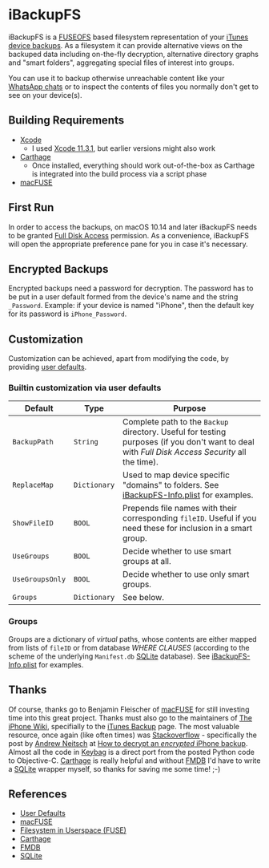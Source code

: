 # iBackupFS

iBackupFS is a [FUSEOFS](FUSEOFS/README.md) based filesystem representation
of your
[iTunes device backups](https://support.apple.com/en-us/HT203977#computer).
As a filesystem it can provide alternative views on the backuped data
including on-the-fly decryption, alternative directory graphs and
"smart folders", aggregating special files of interest into groups.

You can use it to backup otherwise unreachable content like your
[WhatsApp chats](https://www.heise.de/newsticker/meldung/Kein-Chatverlauf-Export-mehr-bei-WhatsApp-4627621.html)
or to inspect the contents of files you normally don't get to see on your
device(s).

## Building Requirements

- [Xcode](https://developer.apple.com/xcode/)
  - I used [Xcode 11.3.1](https://developer.apple.com/documentation/xcode_release_notes/xcode_11_3_1_release_notes?language=objc),
    but earlier versions might also work
- [Carthage](https://github.com/Carthage/Carthage)
  - Once installed, everything should work out-of-the-box as Carthage is
    integrated into the build process via a script phase
- [macFUSE](http://osxfuse.github.com/)

## First Run

In order to access the backups, on macOS 10.14 and later iBackupFS needs to be
granted [Full Disk Access](https://support.apple.com/guide/mac-help/change-privacy-preferences-on-mac-mh32356/mac) permission.
As a convenience, iBackupFS will open the appropriate preference pane for you
in case it's necessary.

## Encrypted Backups

Encrypted backups need a password for decryption. The password has to be put
in a user default formed from the device's name and the string `_Password`.
Example: if your device is named "iPhone", then the default key for its
password is `iPhone_Password`.

## Customization

Customization can be achieved, apart from modifying the code, by providing
[user defaults](https://developer.apple.com/library/archive/documentation/Cocoa/Conceptual/UserDefaults/AboutPreferenceDomains/AboutPreferenceDomains.html).

### Builtin customization via user defaults

  Default         | Type         | Purpose
| --------------- | -------------| -------
| `BackupPath`    | `String`     | Complete path to the `Backup` directory. Useful for testing purposes (if you don't want to deal with _Full Disk Access Security_ all the time).
| `ReplaceMap`    | `Dictionary` | Used to map device specific "domains" to folders. See [iBackupFS-Info.plist](iBackupFS/iBackupFS-Info.plist) for examples.
| `ShowFileID`    | `BOOL`       | Prepends file names with their corresponding `fileID`. Useful if you need these for inclusion in a smart group.
| `UseGroups`     | `BOOL`       | Decide whether to use smart groups at all.
| `UseGroupsOnly` | `BOOL`       | Decide whether to use only smart groups.
| `Groups`        | `Dictionary` | See below.

### Groups

Groups are a dictionary of _virtual_ paths, whose contents are either mapped
from lists of `fileID` or from database _WHERE CLAUSES_ (according to the
scheme of the underlying `Manifest.db` [SQLite](https://www.sqlite.org/)
database). See [iBackupFS-Info.plist](iBackupFS/iBackupFS-Info.plist) for
examples.

## Thanks

Of course, thanks go to Benjamin Fleischer of
[macFUSE](http://osxfuse.github.com/) for still investing time into this
great project.
Thanks must also go to the maintainers of
[The iPhone Wiki](https://www.theiphonewiki.com), specifially to the
[iTunes Backup](https://www.theiphonewiki.com/wiki/ITunes_Backup) page.
The most valuable resource, once again (like often times) was
[Stackoverflow](https://stackoverflow.com/) - specifically the post by
[Andrew Neitsch](https://stackoverflow.com/users/14558/andrewdotn) at
[How to decrypt an *encrypted* iPhone backup](https://stackoverflow.com/questions/1498342/how-to-decrypt-an-encrypted-apple-itunes-iphone-backup).
Almost all the code in [Keybag](iBackupFS/Keybag.m) is a direct port
from the posted Python code to Objective-C.
[Carthage](https://github.com/Carthage/Carthage) is really helpful and
without [FMDB](https://github.com/ccgus/fmdb) I'd have to write a
[SQLite](https://www.sqlite.org/) wrapper myself, so thanks for saving me
some time! ;-)

## References

- [User Defaults](https://developer.apple.com/library/archive/documentation/Cocoa/Conceptual/UserDefaults/AboutPreferenceDomains/AboutPreferenceDomains.html)
- [macFUSE](http://osxfuse.github.com/)
- [Filesystem in Userspace (FUSE)](https://en.wikipedia.org/wiki/Filesystem_in_Userspace)
- [Carthage](https://github.com/Carthage/Carthage)
- [FMDB](https://github.com/ccgus/fmdb)
- [SQLite](https://www.sqlite.org/)
